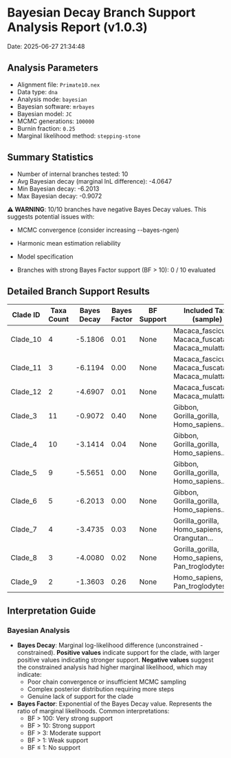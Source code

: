 # Bayesian Decay Branch Support Analysis Report (v1.0.3)

Date: 2025-06-27 21:34:48

## Analysis Parameters

- Alignment file: `Primate10.nex`
- Data type: `dna`
- Analysis mode: `bayesian`
- Bayesian software: `mrbayes`
- Bayesian model: `JC`
- MCMC generations: `100000`
- Burnin fraction: `0.25`
- Marginal likelihood method: `stepping-stone`

## Summary Statistics

- Number of internal branches tested: 10
- Avg Bayesian decay (marginal lnL difference): -4.0647
- Min Bayesian decay: -6.2013
- Max Bayesian decay: -0.9072

**⚠️ WARNING**: 10/10 branches have negative Bayes Decay values.
This suggests potential issues with:
- MCMC convergence (consider increasing --bayes-ngen)
- Harmonic mean estimation reliability
- Model specification

- Branches with strong Bayes Factor support (BF > 10): 0 / 10 evaluated

## Detailed Branch Support Results

| Clade ID | Taxa Count | Bayes Decay | Bayes Factor | BF Support | Included Taxa (sample) |
|----------|------------ |-------------|--------------|------------ |--------------------------|
| Clade_10 | 4 | -5.1806 | 0.01 | None | Macaca_fascicularis, Macaca_fuscata, Macaca_mulatta... |
| Clade_11 | 3 | -6.1194 | 0.00 | None | Macaca_fascicularis, Macaca_fuscata, Macaca_mulatta |
| Clade_12 | 2 | -4.6907 | 0.01 | None | Macaca_fuscata, Macaca_mulatta |
| Clade_3 | 11 | -0.9072 | 0.40 | None | Gibbon, Gorilla_gorilla, Homo_sapiens... |
| Clade_4 | 10 | -3.1414 | 0.04 | None | Gibbon, Gorilla_gorilla, Homo_sapiens... |
| Clade_5 | 9 | -5.5651 | 0.00 | None | Gibbon, Gorilla_gorilla, Homo_sapiens... |
| Clade_6 | 5 | -6.2013 | 0.00 | None | Gibbon, Gorilla_gorilla, Homo_sapiens... |
| Clade_7 | 4 | -3.4735 | 0.03 | None | Gorilla_gorilla, Homo_sapiens, Orangutan... |
| Clade_8 | 3 | -4.0080 | 0.02 | None | Gorilla_gorilla, Homo_sapiens, Pan_troglodytes |
| Clade_9 | 2 | -1.3603 | 0.26 | None | Homo_sapiens, Pan_troglodytes |

## Interpretation Guide

### Bayesian Analysis
- **Bayes Decay**: Marginal log-likelihood difference (unconstrained - constrained). **Positive values** indicate support for the clade, with larger positive values indicating stronger support. **Negative values** suggest the constrained analysis had higher marginal likelihood, which may indicate:
  - Poor chain convergence or insufficient MCMC sampling
  - Complex posterior distribution requiring more steps
  - Genuine lack of support for the clade
- **Bayes Factor**: Exponential of the Bayes Decay value. Represents the ratio of marginal likelihoods. Common interpretations:
  - BF > 100: Very strong support
  - BF > 10: Strong support
  - BF > 3: Moderate support
  - BF > 1: Weak support
  - BF ≤ 1: No support

